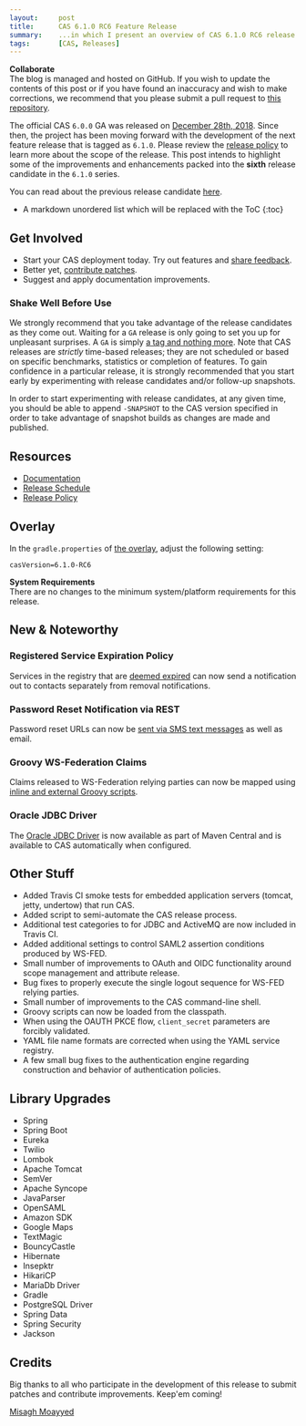 ```yaml
---
layout:     post
title:      CAS 6.1.0 RC6 Feature Release
summary:    ...in which I present an overview of CAS 6.1.0 RC6 release.
tags:       [CAS, Releases]
---
```


<!-- <div class="alert alert-danger">
  <strong>WATCH OUT!</strong><br/>This post is not official yet and may be heavily edited as CAS development makes progress. <a href="https://apereo.github.io/feed.xml">Watch</a> for further updates.
</div> -->

<div class="alert alert-success">
  <strong>Collaborate</strong><br/>The blog is managed and hosted on GitHub. If you wish to update the contents of this post or if you have found an inaccuracy and wish to make corrections, we recommend that you please submit a pull request to <a href="https://github.com/apereo/apereo.github.io">this repository</a>.
</div>

The official CAS `6.0.0` GA was released on [December 28th, 2018](https://github.com/apereo/cas/releases/tag/v6.0.0). Since then, the project has been moving forward with the development of the next feature release that is tagged as `6.1.0`. Please review the [release policy](https://apereo.github.io/cas/developer/Release-Policy.html) to learn more about the scope of the release. This post intends to highlight some of the improvements and enhancements packed into the **sixth** release candidate in the `6.1.0` series.

You can read about the previous release candidate [here](https://apereo.github.io/2019/09/02/610rc5-release/).

* A markdown unordered list which will be replaced with the ToC
{:toc}

## Get Involved

- Start your CAS deployment today. Try out features and [share feedback](https://apereo.github.io/cas/Mailing-Lists.html).
- Better yet, [contribute patches](https://apereo.github.io/cas/developer/Contributor-Guidelines.html).
- Suggest and apply documentation improvements.

### Shake Well Before Use

We strongly recommend that you take advantage of the release candidates as they come out. Waiting for a `GA` release is only going to set you up for unpleasant surprises. A `GA` is simply [a tag and nothing more](https://apereo.github.io/2017/03/08/the-myth-of-ga-rel/). Note that CAS releases are *strictly* time-based releases; they are not scheduled or based on specific benchmarks, statistics or completion of features. To gain confidence in a particular release, it is strongly recommended that you start early by experimenting with release candidates and/or follow-up snapshots.

In order to start experimenting with release candidates, at any given time, you should be able to append `-SNAPSHOT` to the CAS version specified in order to take advantage of snapshot builds as changes are made and published.

## Resources

- [Documentation](https://apereo.github.io/cas/development/)
- [Release Schedule](https://github.com/apereo/cas/milestones)
- [Release Policy](https://apereo.github.io/cas/developer/Release-Policy.html)

## Overlay

In the `gradle.properties` of [the overlay](https://github.com/apereo/cas-overlay-template), adjust the following setting:

```properties
casVersion=6.1.0-RC6
```

<div class="alert alert-info">
  <strong>System Requirements</strong><br/>There are no changes to the minimum system/platform requirements for this release.
</div>

## New & Noteworthy

### Registered Service Expiration Policy

Services in the registry that are [deemed expired](https://apereo.github.io/cas/development/services/Configuring-Service-Expiration-Policy.html) can now send a notification out to contacts separately from removal notifications.

### Password Reset Notification via REST

Password reset URLs can now be [sent via SMS text messages](https://apereo.github.io/cas/development/password_management/Password-Management.html) as well as email.

### Groovy WS-Federation Claims

Claims released to WS-Federation relying parties can now be mapped using [inline and external Groovy scripts](https://apereo.github.io/cas/development/protocol/WS-Federation-Protocol.html).

### Oracle JDBC Driver

The [Oracle JDBC Driver](https://apereo.github.io/cas/development/installation/JDBC-Drivers.html) is now available
as part of Maven Central and is available to CAS automatically when configured.

## Other Stuff

- Added Travis CI smoke tests for embedded application servers (tomcat, jetty, undertow) that run CAS.
- Added script to semi-automate the CAS release process.
- Additional test categories to for JDBC and ActiveMQ are now included in Travis CI.
- Added additional settings to control SAML2 assertion conditions produced by WS-FED.
- Small number of improvements to OAuth and OIDC functionality around scope management and attribute release.
- Bug fixes to properly execute the single logout sequence for WS-FED relying parties.
- Small number of improvements to the CAS command-line shell.
- Groovy scripts can now be loaded from the classpath.
- When using the OAUTH PKCE flow, `client_secret` parameters are forcibly validated.
- YAML file name formats are corrected when using the YAML service registry.
- A few small bug fixes to the authentication engine regarding construction and behavior of authentication policies.

## Library Upgrades

- Spring
- Spring Boot
- Eureka
- Twilio
- Lombok
- Apache Tomcat
- SemVer
- Apache Syncope
- JavaParser
- OpenSAML
- Amazon SDK
- Google Maps
- TextMagic
- BouncyCastle
- Hibernate
- Insepktr
- HikariCP
- MariaDb Driver
- Gradle
- PostgreSQL Driver
- Spring Data
- Spring Security
- Jackson

## Credits

Big thanks to all who participate in the development of this release to submit patches and contribute improvements. Keep'em coming!

[Misagh Moayyed](https://fawnoos.com)

